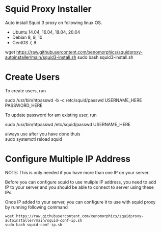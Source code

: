# Squid Proxy Installer

Auto install Squid 3 proxy on following linux OS.

* Ubuntu 14.04, 16.04, 18.04, 20.04
* Debian 8, 9, 10
* CentOS 7, 8

wget https://raw.githubusercontent.com/xenomorphics/squidproxy-autoinstaller/main/squid3-install.sh
sudo bash squid3-install.sh

# Create Users

To create users, run

sudo /usr/bin/htpasswd -b -c /etc/squid/passwd USERNAME_HERE PASSWORD_HERE


To update password for am existing user, run

sudo /usr/bin/htpasswd /etc/squid/passwd USERNAME_HERE



always use after you have done thuis                        
sudo systemctl reload squid


# Configure Multiple IP Address

NOTE: This is only needed if you have more than one IP on your server.

Before you can configure squid to use muliple IP address, you need to add IP to your server and you should be able to connect to server using these IPs.

Once IP added to your server, you can configure it to use with squid proxy by running following command

```
wget https://raw.githubusercontent.com/xenomorphics/squidproxy-autoinstaller/main/squid-conf-ip.sh
sudo bash squid-conf-ip.sh
```